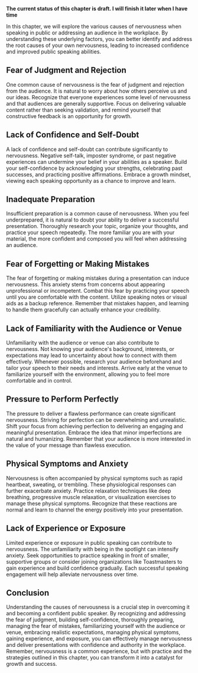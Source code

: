 **The current status of this chapter is draft. I will finish it later when I have time**

In this chapter, we will explore the various causes of nervousness when speaking in public or addressing an audience in the workplace. By understanding these underlying factors, you can better identify and address the root causes of your own nervousness, leading to increased confidence and improved public speaking abilities.

Fear of Judgment and Rejection
------------------------------

One common cause of nervousness is the fear of judgment and rejection from the audience. It is natural to worry about how others perceive us and our ideas. Recognize that everyone experiences some level of nervousness and that audiences are generally supportive. Focus on delivering valuable content rather than seeking validation, and remind yourself that constructive feedback is an opportunity for growth.

Lack of Confidence and Self-Doubt
---------------------------------

A lack of confidence and self-doubt can contribute significantly to nervousness. Negative self-talk, imposter syndrome, or past negative experiences can undermine your belief in your abilities as a speaker. Build your self-confidence by acknowledging your strengths, celebrating past successes, and practicing positive affirmations. Embrace a growth mindset, viewing each speaking opportunity as a chance to improve and learn.

Inadequate Preparation
----------------------

Insufficient preparation is a common cause of nervousness. When you feel underprepared, it is natural to doubt your ability to deliver a successful presentation. Thoroughly research your topic, organize your thoughts, and practice your speech repeatedly. The more familiar you are with your material, the more confident and composed you will feel when addressing an audience.

Fear of Forgetting or Making Mistakes
-------------------------------------

The fear of forgetting or making mistakes during a presentation can induce nervousness. This anxiety stems from concerns about appearing unprofessional or incompetent. Combat this fear by practicing your speech until you are comfortable with the content. Utilize speaking notes or visual aids as a backup reference. Remember that mistakes happen, and learning to handle them gracefully can actually enhance your credibility.

Lack of Familiarity with the Audience or Venue
----------------------------------------------

Unfamiliarity with the audience or venue can also contribute to nervousness. Not knowing your audience's background, interests, or expectations may lead to uncertainty about how to connect with them effectively. Whenever possible, research your audience beforehand and tailor your speech to their needs and interests. Arrive early at the venue to familiarize yourself with the environment, allowing you to feel more comfortable and in control.

Pressure to Perform Perfectly
-----------------------------

The pressure to deliver a flawless performance can create significant nervousness. Striving for perfection can be overwhelming and unrealistic. Shift your focus from achieving perfection to delivering an engaging and meaningful presentation. Embrace the idea that minor imperfections are natural and humanizing. Remember that your audience is more interested in the value of your message than flawless execution.

Physical Symptoms and Anxiety
-----------------------------

Nervousness is often accompanied by physical symptoms such as rapid heartbeat, sweating, or trembling. These physiological responses can further exacerbate anxiety. Practice relaxation techniques like deep breathing, progressive muscle relaxation, or visualization exercises to manage these physical symptoms. Recognize that these reactions are normal and learn to channel the energy positively into your presentation.

Lack of Experience or Exposure
------------------------------

Limited experience or exposure in public speaking can contribute to nervousness. The unfamiliarity with being in the spotlight can intensify anxiety. Seek opportunities to practice speaking in front of smaller, supportive groups or consider joining organizations like Toastmasters to gain experience and build confidence gradually. Each successful speaking engagement will help alleviate nervousness over time.

Conclusion
----------

Understanding the causes of nervousness is a crucial step in overcoming it and becoming a confident public speaker. By recognizing and addressing the fear of judgment, building self-confidence, thoroughly preparing, managing the fear of mistakes, familiarizing yourself with the audience or venue, embracing realistic expectations, managing physical symptoms, gaining experience, and exposure, you can effectively manage nervousness and deliver presentations with confidence and authority in the workplace. Remember, nervousness is a common experience, but with practice and the strategies outlined in this chapter, you can transform it into a catalyst for growth and success.
